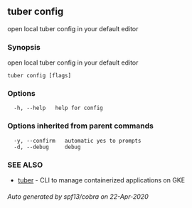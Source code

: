 ## tuber config

open local tuber config in your default editor

### Synopsis

open local tuber config in your default editor

```
tuber config [flags]
```

### Options

```
  -h, --help   help for config
```

### Options inherited from parent commands

```
  -y, --confirm   automatic yes to prompts
  -d, --debug     debug
```

### SEE ALSO

* [tuber](tuber.md)	 - CLI to manage containerized applications on GKE

###### Auto generated by spf13/cobra on 22-Apr-2020
